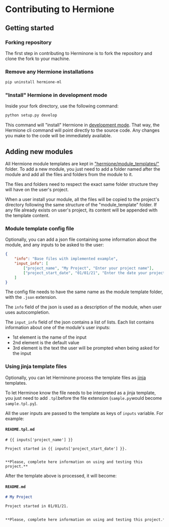 # Contributing to Hermione

## Getting started

### Forking repository

The first step in contributing to Herminone is to fork the repository and clone the fork to your machine.

### Remove any Hermione installations

```bash
pip uninstall hermione-ml
```

### "Install" Hermione in development mode

Inside your fork directory, use the following command:

```bash
python setup.py develop 
```

This command will "install" Hermione in [development mode](https://setuptools.readthedocs.io/en/latest/userguide/development_mode.html).
That way, the Hermione cli command will point directly to the source code. Any changes you make to the code will be immediately available.

## Adding new modules

All Hermione module templates are kept in ["hermione/module_templates/"](hermione/module_templates) folder.
To add a new module, you just need to add a folder named after the module and add all the files and folders from the module to it.

The files and folders need to respect the exact same folder structure they will have on the user's project.

When a user install your module, all the files will be copied to the project's directory following the same structure of the "module_template" folder.
If any file already exists on user's project, its content will be appended with the template content.

### Module template config file

Optionally, you can add a json file containing some information about the module, and any inputs to be asked to the user:

```json
{
    "info": "Base files with implemented example",
    "input_info": [
        ["project_name", "My Project", "Enter your project name"],
        ["project_start_date", "01/01/21", "Enter the date your project started"]
    ]
}
```

The config file needs to have the same name as the module template folder, with the `.json` extension.

The `info` field of the json is used as a description of the module, when user uses autocompletion.

The `input_info` field of the json contains a list of lists. Each list contains information about one of the module's user inputs:

- 1st element is the name of the input
- 2nd element is the default value
- 3rd element is the text the user will be prompted when being asked for the input


### Using jinja template files

Optionally, you can let Herminone process the template files as [jinja](https://jinja.palletsprojects.com/en/2.11.x/) templates.

To let Herminoe know the file needs to be interpreted as a jinja template, you just need to add `.tpl`before the file extension (`sample.py`would become `sample.tpl.py`).

All the user inputs are passed to the template as keys of `inputs` variable. For example:

#### **`README.tpl.md`**
``` jinja
# {{ inputs['project_name'] }}

Project started in {{ inputs['project_start_date'] }}.


**Please, complete here information on using and testing this project.**
```

After the template above is processed, it will become:

#### **`README.md`**
``` md
# My Project

Project started in 01/01/21.


**Please, complete here information on using and testing this project.**
```
